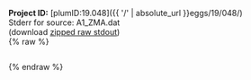 **Project ID:** [plumID:19.048]({{ '/' | absolute_url }}eggs/19/048/)  
Stderr for source:  A1_ZMA.dat   
(download [zipped raw stdout](A1_ZMA.dat.plumed_master.stdout.txt.zip))  
{% raw %}
<pre>
</pre>
{% endraw %}

